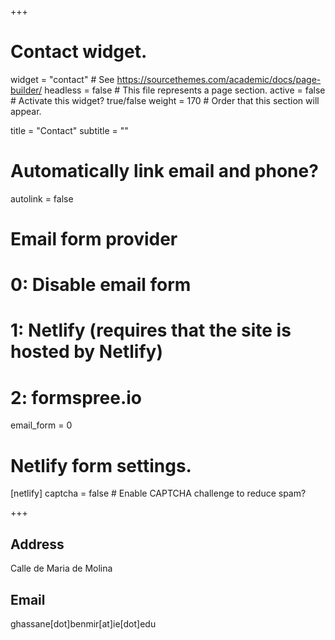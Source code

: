 +++
# Contact widget.
widget = "contact"  # See https://sourcethemes.com/academic/docs/page-builder/
headless = false  # This file represents a page section.
active = false  # Activate this widget? true/false
weight = 170  # Order that this section will appear.

title = "Contact"
subtitle = ""

# Automatically link email and phone?
autolink = false 

# Email form provider
#   0: Disable email form
#   1: Netlify (requires that the site is hosted by Netlify)
#   2: formspree.io
email_form = 0

# Netlify form settings.
[netlify]
  captcha = false  # Enable CAPTCHA challenge to reduce spam?
  
+++

## Address
Calle de Maria de Molina

## Email
ghassane[dot]benmir[at]ie[dot]edu
